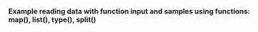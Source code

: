 **Example reading data with function input
and samples using functions: map(), list(), type(), split()**